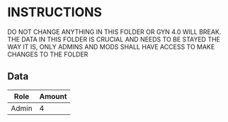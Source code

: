 # **INSTRUCTIONS**
DO NOT CHANGE ANYTHING IN THIS FOLDER OR GYN 4.0 WILL BREAK.
THE DATA IN THIS FOLDER IS CRUCIAL AND NEEDS TO BE STAYED THE WAY IT IS,
ONLY ADMINS AND MODS SHALL HAVE ACCESS TO MAKE CHANGES TO THE FOLDER

## **Data**
| Role | Amount |
|------|--------|
| Admin | 4 |



